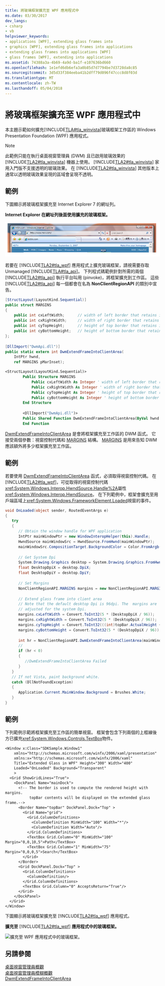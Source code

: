 ```yaml
---
title: 將玻璃框架擴充至 WPF 應用程式中
ms.date: 03/30/2017
dev_langs:
- csharp
- vb
helpviewer_keywords:
- applications [WPF], extending glass frames into
- graphics [WPF], extending glass frames into applications
- extending glass frames into applications [WPF]
- glass frames [WPF], extending into applications
ms.assetid: 74388a3a-4b69-4a9d-ba1f-e107636bd660
ms.openlocfilehash: 1e1efd6db6efa3a0b85d7d7794be7d3728da8c85
ms.sourcegitcommit: 3d5d33f384eeba41b2dff79d096f47ccc8d8f03d
ms.translationtype: MT
ms.contentlocale: zh-TW
ms.lasthandoff: 05/04/2018
---
```

# <a name="extend-glass-frame-into-a-wpf-application"></a>將玻璃框架擴充至 WPF 應用程式中
本主題示範如何擴充[!INCLUDE[TLA#tla_winvista](../../../../includes/tlasharptla-winvista-md.md)]玻璃框架工作區的 Windows Presentation Foundation (WPF) 應用程式。  
  
> [!NOTE]
>  此範例只能在執行桌面視窗管理員 (DWM) 且已啟用玻璃效果的 [!INCLUDE[TLA2#tla_winvista](../../../../includes/tla2sharptla-winvista-md.md)] 機器上使用。 [!INCLUDE[TLA2#tla_winvista](../../../../includes/tla2sharptla-winvista-md.md)] 家用入門版不支援透明的玻璃效果。 在 [!INCLUDE[TLA2#tla_winvista](../../../../includes/tla2sharptla-winvista-md.md)] 其他版本上通常以透明玻璃效果呈現的區域會呈現不透明。  
  
## <a name="example"></a>範例  
 下圖顯示將玻璃框架擴充至 Internet Explorer 7 的網址列。  
  
 **Internet Explorer 在網址列後面使用擴充的玻璃框架。**  
  
 ![IE7 在網址列後面使用擴充的玻璃框架。](../../../../docs/framework/wpf/graphics-multimedia/media/ie7glasstopbar.PNG "IE7glasstopbar")  
  
 若要在 [!INCLUDE[TLA2#tla_wpf](../../../../includes/tla2sharptla-wpf-md.md)] 應用程式上擴充玻璃框架，請視需要存取 Unmanaged [!INCLUDE[TLA#tla_api](../../../../includes/tlasharptla-api-md.md)]。 下列程式碼範例針對所需的兩個 [!INCLUDE[TLA2#tla_api](../../../../includes/tla2sharptla-api-md.md)] 執行平台叫用 (pinvoke)，將框架擴充到工作區。 這些 [!INCLUDE[TLA2#tla_api](../../../../includes/tla2sharptla-api-md.md)] 每一個都會在名為 **NonClientRegionAPI** 的類別中宣告。  
  
```csharp  
[StructLayout(LayoutKind.Sequential)]  
public struct MARGINS  
{  
    public int cxLeftWidth;      // width of left border that retains its size  
    public int cxRightWidth;     // width of right border that retains its size  
    public int cyTopHeight;      // height of top border that retains its size  
    public int cyBottomHeight;   // height of bottom border that retains its size  
};  
  
[DllImport("DwmApi.dll")]  
public static extern int DwmExtendFrameIntoClientArea(  
    IntPtr hwnd,  
    ref MARGINS pMarInset);  
```  
  
```vb  
<StructLayout(LayoutKind.Sequential)>  
        Public Structure MARGINS  
            Public cxLeftWidth As Integer ' width of left border that retains its size  
            Public cxRightWidth As Integer ' width of right border that retains its size  
            Public cyTopHeight As Integer ' height of top border that retains its size  
            Public cyBottomHeight As Integer ' height of bottom border that retains its size  
        End Structure  
  
        <DllImport("DwmApi.dll")>  
        Public Shared Function DwmExtendFrameIntoClientArea(ByVal hwnd As IntPtr, ByRef pMarInset As MARGINS) As Integer  
        End Function  
```  
  
 [DwmExtendFrameIntoClientArea](https://msdn.microsoft.com/library/aa969512.aspx) 是會將框架擴充至工作區的 DWM 函式。 它接受兩個參數：視窗控制代碼和 [MARGINS](https://msdn.microsoft.com/library/bb773244.aspx) 結構。 [MARGINS](https://msdn.microsoft.com/library/bb773244.aspx) 是用來告知 DWM 應該額外將多少框架擴充至工作區。  
  
## <a name="example"></a>範例  
 若要使用 [DwmExtendFrameIntoClientArea](https://msdn.microsoft.com/library/aa969512.aspx) 函式，必須取得視窗控制代碼。 在[!INCLUDE[TLA2#tla_wpf](../../../../includes/tla2sharptla-wpf-md.md)]，可從取得的視窗控制代碼<xref:System.Windows.Interop.HwndSource.Handle%2A>屬性<xref:System.Windows.Interop.HwndSource>。 在下列範例中，框架會擴充至用戶端區域上<xref:System.Windows.FrameworkElement.Loaded>視窗的事件。  
  
```csharp  
void OnLoaded(object sender, RoutedEventArgs e)  
{  
   try  
   {  
      // Obtain the window handle for WPF application  
      IntPtr mainWindowPtr = new WindowInteropHelper(this).Handle;  
      HwndSource mainWindowSrc = HwndSource.FromHwnd(mainWindowPtr);  
      mainWindowSrc.CompositionTarget.BackgroundColor = Color.FromArgb(0, 0, 0, 0);  
  
      // Get System Dpi  
      System.Drawing.Graphics desktop = System.Drawing.Graphics.FromHwnd(mainWindowPtr);  
      float DesktopDpiX = desktop.DpiX;  
      float DesktopDpiY = desktop.DpiY;  
  
      // Set Margins  
      NonClientRegionAPI.MARGINS margins = new NonClientRegionAPI.MARGINS();  
  
      // Extend glass frame into client area  
      // Note that the default desktop Dpi is 96dpi. The  margins are  
      // adjusted for the system Dpi.  
      margins.cxLeftWidth = Convert.ToInt32(5 * (DesktopDpiX / 96));  
      margins.cxRightWidth = Convert.ToInt32(5 * (DesktopDpiX / 96));  
      margins.cyTopHeight = Convert.ToInt32(((int)topBar.ActualHeight + 5) * (DesktopDpiX / 96));  
      margins.cyBottomHeight = Convert.ToInt32(5 * (DesktopDpiX / 96));  
  
      int hr = NonClientRegionAPI.DwmExtendFrameIntoClientArea(mainWindowSrc.Handle, ref margins);  
      //  
      if (hr < 0)  
      {  
         //DwmExtendFrameIntoClientArea Failed  
      }  
   }  
   // If not Vista, paint background white.  
   catch (DllNotFoundException)  
   {  
      Application.Current.MainWindow.Background = Brushes.White;  
   }  
}  
```  
  
## <a name="example"></a>範例  
 下列範例示範將框架擴充至工作區的簡單視窗。 框架會包含下列兩個的上框線後方已擴充<xref:System.Windows.Controls.TextBox>物件。  
  
```xaml  
<Window x:Class="SDKSample.Window1"  
    xmlns="http://schemas.microsoft.com/winfx/2006/xaml/presentation"  
    xmlns:x="http://schemas.microsoft.com/winfx/2006/xaml"  
    Title="Extended Glass in WPF" Height="300" Width="400"   
    Loaded="OnLoaded" Background="Transparent"  
    >  
  <Grid ShowGridLines="True">  
    <DockPanel Name="mainDock">  
      <!-- The border is used to compute the rendered height with margins.  
           topBar contents will be displayed on the extended glass frame.-->  
      <Border Name="topBar" DockPanel.Dock="Top" >  
        <Grid Name="grid">  
          <Grid.ColumnDefinitions>  
            <ColumnDefinition MinWidth="100" Width="*"/>  
            <ColumnDefinition Width="Auto"/>  
          </Grid.ColumnDefinitions>  
          <TextBox Grid.Column="0" MinWidth="100" Margin="0,0,10,5">Path</TextBox>  
          <TextBox Grid.Column="1" MinWidth="75" Margin="0,0,0,5">Search</TextBox>  
        </Grid>  
      </Border>  
      <Grid DockPanel.Dock="Top" >  
        <Grid.ColumnDefinitions>  
          <ColumnDefinition/>  
        </Grid.ColumnDefinitions>  
        <TextBox Grid.Column="0" AcceptsReturn="True"/>  
      </Grid>  
    </DockPanel>  
  </Grid>  
</Window>  
```  
  
 下圖顯示將玻璃框架擴充至 [!INCLUDE[TLA2#tla_wpf](../../../../includes/tla2sharptla-wpf-md.md)] 應用程式。  
  
 **擴充至**   [!INCLUDE[TLA2#tla_wpf](../../../../includes/tla2sharptla-wpf-md.md)]   **應用程式中的玻璃框架。**  
  
 ![擴充至 WPF 應用程式中的玻璃框架。](../../../../docs/framework/wpf/graphics-multimedia/media/wpfextendedglassintoclient.PNG "WPFextendedGlassIntoClient")  
  
## <a name="see-also"></a>另請參閱  
 [桌面視窗管理員概觀](https://msdn.microsoft.com/library/aa969540.aspx)  
 [桌面視窗管理員模糊概觀](https://msdn.microsoft.com/library/aa969537.aspx)  
 [DwmExtendFrameIntoClientArea](https://msdn.microsoft.com/library/aa969512.aspx)
